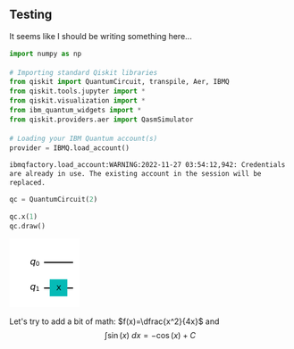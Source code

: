 ## Testing

It seems like I should be writing something here...


```python
import numpy as np

# Importing standard Qiskit libraries
from qiskit import QuantumCircuit, transpile, Aer, IBMQ
from qiskit.tools.jupyter import *
from qiskit.visualization import *
from ibm_quantum_widgets import *
from qiskit.providers.aer import QasmSimulator

# Loading your IBM Quantum account(s)
provider = IBMQ.load_account()
```

    ibmqfactory.load_account:WARNING:2022-11-27 03:54:12,942: Credentials are already in use. The existing account in the session will be replaced.



```python
qc = QuantumCircuit(2)
```


```python
qc.x(1)
qc.draw()
```




    
![png](output_3_0.png)
    



Let's try to add a bit of math: $f(x)=\dfrac{x^2}{4x}$ and 
$$\int\sin(x)~dx=-\cos(x)+C$$


```python

```

